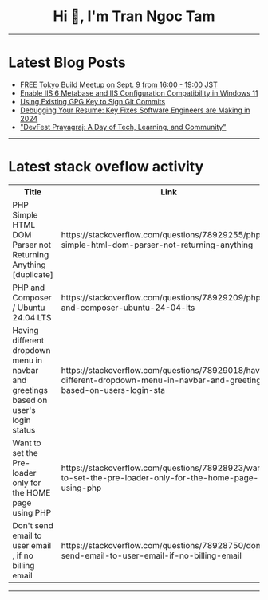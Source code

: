 <h1 align="center">Hi 👋, I'm Tran Ngoc Tam</h1>

---

# Latest Blog Posts 
<!-- BLOG-POST-LIST:START -->
- [FREE Tokyo Build Meetup on Sept. 9 from 16:00 - 19:00 JST](https://dev.to/shelbylee/free-tokyo-build-meetup-on-sept-9-from-1600-1900-jst-3jla)
- [Enable IIS 6 Metabase and IIS Configuration Compatibility in Windows 11](https://dev.to/winsides/enable-iis-6-metabase-and-iis-configuration-compatibility-in-windows-11-4nbp)
- [Using Existing GPG Key to Sign Git Commits](https://dev.to/codedir/using-existing-gpg-key-to-sign-git-commits-5181)
- [Debugging Your Resume: Key Fixes Software Engineers are Making in 2024](https://dev.to/recruiter-emily/debugging-your-resume-key-fixes-software-engineers-are-making-in-2024-53g2)
- [&quot;DevFest Prayagraj: A Day of Tech, Learning, and Community&quot;](https://dev.to/avadakedavara0/devfest-prayagraj-a-day-of-tech-learning-and-community-1fn9)
<!-- BLOG-POST-LIST:END -->

---

# Latest stack oveflow activity
<table>
  <tr><th>Title</th><th>Link</th></tr>
  <!-- STACKOVERFLOW:START --><tr><td>PHP Simple HTML DOM Parser not Returning Anything [duplicate]</td><td>https://stackoverflow.com/questions/78929255/php-simple-html-dom-parser-not-returning-anything</td></tr><tr><td>PHP and Composer / Ubuntu 24.04 LTS</td><td>https://stackoverflow.com/questions/78929209/php-and-composer-ubuntu-24-04-lts</td></tr><tr><td>Having different dropdown menu in navbar and greetings based on user&#39;s login status</td><td>https://stackoverflow.com/questions/78929018/having-different-dropdown-menu-in-navbar-and-greetings-based-on-users-login-sta</td></tr><tr><td>Want to set the Pre-loader only for the HOME page using PHP</td><td>https://stackoverflow.com/questions/78928923/want-to-set-the-pre-loader-only-for-the-home-page-using-php</td></tr><tr><td>Don&#39;t send email to user email , if no billing email</td><td>https://stackoverflow.com/questions/78928750/dont-send-email-to-user-email-if-no-billing-email</td></tr><!-- STACKOVERFLOW:END -->
</table>

---



